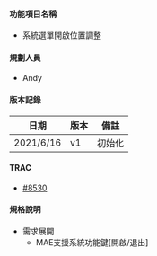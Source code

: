 #### <div id="item name">功能項目名稱</div>
  * 系統選單開啟位置調整

#### <div id="user">規劃人員</div>
  * Andy

#### <div id="version">版本記錄</div>
  |日期|版本|備註|
  |---|---|---|
  |2021/6/16|v1|初始化|

#### <div id="trac">TRAC</div>
  * [#8530](http://trac.uneec.com/trac/neco/ticket/8530)

#### <div id="specification">規格說明</div>
  * 需求展開
    * MAE支援系統功能鍵[開啟/退出]

